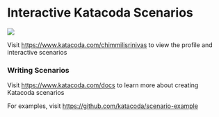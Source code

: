 # Interactive Katacoda Scenarios

[![](http://shields.katacoda.com/katacoda/chimmilisrinivas/count.svg)](https://www.katacoda.com/chimmilisrinivas "Get your profile on Katacoda.com")

Visit https://www.katacoda.com/chimmilisrinivas to view the profile and interactive scenarios

### Writing Scenarios
Visit https://www.katacoda.com/docs to learn more about creating Katacoda scenarios

For examples, visit https://github.com/katacoda/scenario-example
